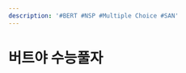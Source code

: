 ```yaml
---
description: '#BERT #NSP #Multiple Choice #SAN'
---
```


# 버트야 수능풀자

<figure><img src="../../../.gitbook/assets/버트야 수능풀자_page-0001.jpg" alt=""><figcaption></figcaption></figure>

<figure><img src="../../../.gitbook/assets/버트야 수능풀자_page-0002.jpg" alt=""><figcaption></figcaption></figure>

<figure><img src="../../../.gitbook/assets/버트야 수능풀자_page-0003.jpg" alt=""><figcaption></figcaption></figure>

<figure><img src="../../../.gitbook/assets/버트야 수능풀자_page-0004.jpg" alt=""><figcaption></figcaption></figure>

<figure><img src="../../../.gitbook/assets/버트야 수능풀자_page-0005.jpg" alt=""><figcaption></figcaption></figure>

<figure><img src="../../../.gitbook/assets/버트야 수능풀자_page-0006.jpg" alt=""><figcaption></figcaption></figure>

<figure><img src="../../../.gitbook/assets/버트야 수능풀자_page-0007.jpg" alt=""><figcaption></figcaption></figure>

<figure><img src="../../../.gitbook/assets/버트야 수능풀자_page-0008.jpg" alt=""><figcaption></figcaption></figure>

<figure><img src="../../../.gitbook/assets/버트야 수능풀자_page-0009.jpg" alt=""><figcaption></figcaption></figure>

<figure><img src="../../../.gitbook/assets/버트야 수능풀자_page-0010.jpg" alt=""><figcaption></figcaption></figure>

<figure><img src="../../../.gitbook/assets/버트야 수능풀자_page-0011.jpg" alt=""><figcaption></figcaption></figure>

<figure><img src="../../../.gitbook/assets/버트야 수능풀자_page-0012.jpg" alt=""><figcaption></figcaption></figure>

<figure><img src="../../../.gitbook/assets/버트야 수능풀자_page-0013.jpg" alt=""><figcaption></figcaption></figure>

<figure><img src="../../../.gitbook/assets/버트야 수능풀자_page-0014.jpg" alt=""><figcaption></figcaption></figure>

<figure><img src="../../../.gitbook/assets/버트야 수능풀자_page-0015.jpg" alt=""><figcaption></figcaption></figure>

<figure><img src="../../../.gitbook/assets/버트야 수능풀자_page-0016.jpg" alt=""><figcaption></figcaption></figure>

<figure><img src="../../../.gitbook/assets/버트야 수능풀자_page-0017.jpg" alt=""><figcaption></figcaption></figure>

<figure><img src="../../../.gitbook/assets/버트야 수능풀자_page-0018.jpg" alt=""><figcaption></figcaption></figure>

<figure><img src="../../../.gitbook/assets/버트야 수능풀자_page-0019.jpg" alt=""><figcaption></figcaption></figure>

<figure><img src="../../../.gitbook/assets/버트야 수능풀자_page-0020.jpg" alt=""><figcaption></figcaption></figure>

<figure><img src="../../../.gitbook/assets/버트야 수능풀자_page-0021.jpg" alt=""><figcaption></figcaption></figure>

<figure><img src="../../../.gitbook/assets/버트야 수능풀자_page-0022.jpg" alt=""><figcaption></figcaption></figure>

<figure><img src="../../../.gitbook/assets/버트야 수능풀자_page-0023.jpg" alt=""><figcaption></figcaption></figure>

<figure><img src="../../../.gitbook/assets/버트야 수능풀자_page-0024.jpg" alt=""><figcaption></figcaption></figure>

<figure><img src="../../../.gitbook/assets/버트야 수능풀자_page-0025.jpg" alt=""><figcaption></figcaption></figure>

<figure><img src="../../../.gitbook/assets/버트야 수능풀자_page-0026.jpg" alt=""><figcaption></figcaption></figure>

<figure><img src="../../../.gitbook/assets/버트야 수능풀자_page-0027.jpg" alt=""><figcaption></figcaption></figure>

<figure><img src="../../../.gitbook/assets/버트야 수능풀자_page-0028.jpg" alt=""><figcaption></figcaption></figure>

<figure><img src="../../../.gitbook/assets/버트야 수능풀자_page-0029.jpg" alt=""><figcaption></figcaption></figure>

<figure><img src="../../../.gitbook/assets/버트야 수능풀자_page-0030.jpg" alt=""><figcaption></figcaption></figure>

<figure><img src="../../../.gitbook/assets/버트야 수능풀자_page-0031.jpg" alt=""><figcaption></figcaption></figure>

<figure><img src="../../../.gitbook/assets/버트야 수능풀자_page-0032.jpg" alt=""><figcaption></figcaption></figure>

<figure><img src="../../../.gitbook/assets/버트야 수능풀자_page-0033.jpg" alt=""><figcaption></figcaption></figure>

<figure><img src="../../../.gitbook/assets/버트야 수능풀자_page-0034.jpg" alt=""><figcaption></figcaption></figure>
